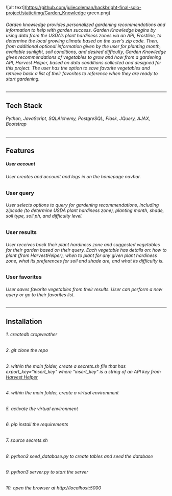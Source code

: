 ![alt text](https://github.com/juliecoleman/hackbright-final-solo-project/static/img/Garden_Knowledge green.png)

###### Garden knowledge provides personalized gardening recommendations and information to help with garden success. Garden Knowledge begins by using data from the USDA’s plant hardiness zones via an API, Frostline, to determine the local growing climate based on the user’s zip code. Then, from additional optional information given by the user for planting month, available sunlight, soil conditions, and desired difficulty, Garden Knowledge gives recommendations of vegetables to grow and how from a gardening API, Harvest Helper, based on data conditions collected and designed for this project.  The user has the option to save favorite vegetables and retrieve back a list of their favorites to reference when they are ready to start gardening.

------------------

## Tech Stack
###### Python, JavaScript, SQLAlchemy, PostgreSQL, Flask, JQuery, AJAX, Bootstrap

-------
## Features
##### **User account**
###### User creates and account and logs in on the homepage navbar.


### User query
###### User selects options to query for gardening recommendations, including zipcode (to determine USDA plant hardiness zone), planting month, shade, soil type, soil ph, and difficulty level.

### User results
###### User receives back their plant hardiness zone and suggested vegetables for their garden based on their query. Each vegetable has details on: how to plant (from HarvestHelper), when to plant for any given plant hardiness zone, what its preferences for soil and shade are, and what its difficulty is.


### User favorites
###### User saves favorite vegetables from their results. User can perform a new query or go to their favorites list.

-------------------

## Installation
###### 1. createdb cropweather
###### 2. git clone the repo
###### 3. within the main folder, create a secrets.sh file that has export_key="insert_key" where "insert_key" is a string of an API key from [Harvest Helper](https://harvesthelper.herokuapp.com/developers)
###### 4. within the main folder, create a virtual environment
###### 5. activate the virtual environment
###### 6. pip install the requirements
###### 7. source secrets.sh
###### 8. python3 seed_database.py to create tables and seed the database
###### 9. python3 server.py to start the server
###### 10. open the browser at http://localhost:5000